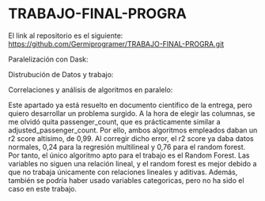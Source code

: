 # TRABAJO-FINAL-PROGRA

El link al repositorio es el siguiente: https://github.com/Germiprogramer/TRABAJO-FINAL-PROGRA.git

Paralelización con Dask:



Distrubución de Datos y trabajo:



Correlaciones y análisis de algoritmos en paralelo:

Este apartado ya está resuelto en documento científico de la entrega, pero quiero desarrollar un problema surgido. A la hora de elegir las columnas, se me olvidó quita passenger_count, que es prácticamente similar a adjusted_passenger_count. Por ello, ambos algoritmos empleados daban un r2 score altísimo, de 0,99. Al corregir dicho error, el r2 score ya daba datos normales, 0,24 para la regresión multilineal y 0,76 para el random forest. Por tanto, el único algoritmo apto para el trabajo es el Random Forest. Las variables no siguen una relación lineal, y el random forest es mejor debido a que no trabaja únicamente con relaciones lineales y aditivas. Además, también se podría haber usado variables categoricas, pero no ha sido el caso en este trabajo.
